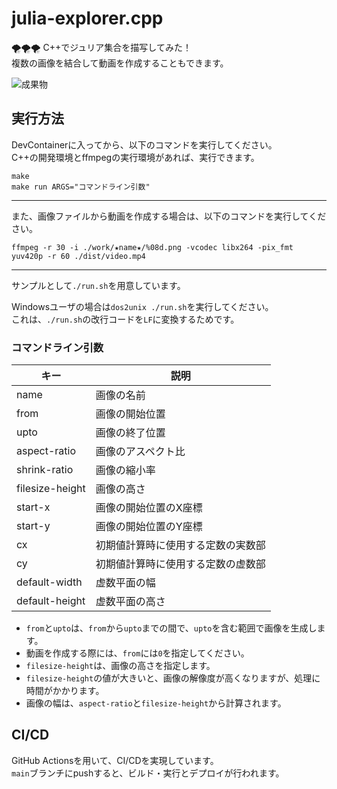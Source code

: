 # julia-explorer.cpp

🌪️🌪️🌪️ C++でジュリア集合を描写してみた！  
複数の画像を結合して動画を作成することもできます。  

![成果物](./docs/img/fruit.gif)  

## 実行方法

DevContainerに入ってから、以下のコマンドを実行してください。  
C++の開発環境とffmpegの実行環境があれば、実行できます。  

```shell
make
make run ARGS="コマンドライン引数"
```

---

また、画像ファイルから動画を作成する場合は、以下のコマンドを実行してください。  

```shell
ffmpeg -r 30 -i ./work/★name★/%08d.png -vcodec libx264 -pix_fmt yuv420p -r 60 ./dist/video.mp4
```

---

サンプルとして`./run.sh`を用意しています。  

Windowsユーザの場合は`dos2unix ./run.sh`を実行してください。  
これは、`./run.sh`の改行コードを`LF`に変換するためです。  

### コマンドライン引数

| キー | 説明 |
| --- | --- |
| name | 画像の名前 |
| from | 画像の開始位置 |
| upto | 画像の終了位置 |
| aspect-ratio | 画像のアスペクト比 |
| shrink-ratio | 画像の縮小率 |
| filesize-height | 画像の高さ |
| start-x | 画像の開始位置のX座標 |
| start-y | 画像の開始位置のY座標 |
| cx | 初期値計算時に使用する定数の実数部 |
| cy | 初期値計算時に使用する定数の虚数部 |
| default-width | 虚数平面の幅 |
| default-height | 虚数平面の高さ |

- `from`と`upto`は、`from`から`upto`までの間で、`upto`を含む範囲で画像を生成します。
- 動画を作成する際には、`from`には`0`を指定してください。
- `filesize-height`は、画像の高さを指定します。
- `filesize-height`の値が大きいと、画像の解像度が高くなりますが、処理に時間がかかります。
- 画像の幅は、`aspect-ratio`と`filesize-height`から計算されます。

## CI/CD

GitHub Actionsを用いて、CI/CDを実現しています。  
`main`ブランチにpushすると、ビルド・実行とデプロイが行われます。  
